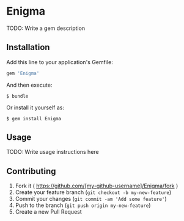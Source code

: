 # Enigma

TODO: Write a gem description

## Installation

Add this line to your application's Gemfile:

```ruby
gem 'Enigma'
```

And then execute:

    $ bundle

Or install it yourself as:

    $ gem install Enigma

## Usage

TODO: Write usage instructions here

## Contributing

1. Fork it ( https://github.com/[my-github-username]/Enigma/fork )
2. Create your feature branch (`git checkout -b my-new-feature`)
3. Commit your changes (`git commit -am 'Add some feature'`)
4. Push to the branch (`git push origin my-new-feature`)
5. Create a new Pull Request
